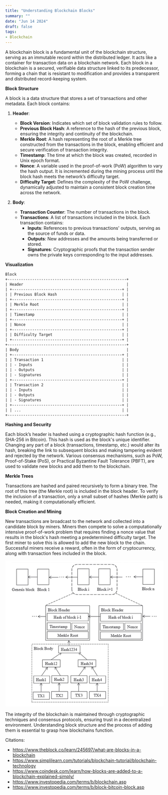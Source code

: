 ```yaml
---
title: "Understanding Blockchain Blocks"
summary: ""
date: "Jun 14 2024"
draft: false
tags:
- Blockchain
---
```


A blockchain block is a fundamental unit of the blockchain structure, serving as an immutable record within the distributed ledger. It acts like a container for transaction data on a blockchain network. Each block in a blockchain is a secured, verifiable data structure linked to its predecessor, forming a chain that is resistant to modification and provides a transparent and distributed record-keeping system.

**Block Structure**

A block is a data structure that stores a set of transactions and other metadata. Each block contains:

1. **Header**:
   - **Block Version**: Indicates which set of block validation rules to follow.
   - **Previous Block Hash**: A reference to the hash of the previous block, ensuring the integrity and continuity of the blockchain.
   - **Merkle Root**: A hash representing the root of a Merkle tree constructed from the transactions in the block, enabling efficient and secure verification of transaction integrity.
   - **Timestamp**: The time at which the block was created, recorded in Unix epoch format.
   - **Nonce**: A variable used in the proof-of-work (PoW) algorithm to vary the hash output. It is incremented during the mining process until the block hash meets the network’s difficulty target.
   - **Difficulty Target**: Defines the complexity of the PoW challenge, dynamically adjusted to maintain a consistent block creation time across the network.

2. **Body**:
   - **Transaction Counter**: The number of transactions in the block.
   - **Transactions**: A list of transactions included in the block. Each transaction contains:
     - **Inputs**: References to previous transactions' outputs, serving as the source of funds or data.
     - **Outputs**: New addresses and the amounts being transferred or stored.
     - **Signatures**: Cryptographic proofs that the transaction sender owns the private keys corresponding to the input addresses.


**Visualization**

```plaintext
Block
+-----------------------------------------------------+
| Header                                              |
| +-------------------------------------------------+ |
| | Previous Block Hash                             | |
| +-------------------------------------------------+ |
| | Merkle Root                                     | |
| +-------------------------------------------------+ |
| | Timestamp                                       | |
| +-------------------------------------------------+ |
| | Nonce                                           | |
| +-------------------------------------------------+ |
| | Difficulty Target                               | |
| +-------------------------------------------------+ |
+-----------------------------------------------------+
| Body                                                |
| +-------------------------------------------------+ |
| | Transaction 1                                   | |
| | - Inputs                                        | |
| | - Outputs                                       | |
| | - Signatures                                    | |
| +-------------------------------------------------+ |
| | Transaction 2                                   | |
| | - Inputs                                        | |
| | - Outputs                                       | |
| | - Signatures                                    | |
| +-------------------------------------------------+ |
| | ...                                             | |
+-----------------------------------------------------+
```



**Hashing and Security**

Each block’s header is hashed using a cryptographic hash function (e.g., SHA-256 in Bitcoin). This hash is used as the block's unique identifier. Changing any part of a block (transactions, timestamp, etc.) would alter its hash, breaking the link to subsequent blocks and making tampering evident and rejected by the network. Various consensus mechanisms, such as PoW, Proof-of-Stake (PoS), or Practical Byzantine Fault Tolerance (PBFT), are used to validate new blocks and add them to the blockchain.

**Merkle Trees**

Transactions are hashed and paired recursively to form a binary tree. The root of this tree (the Merkle root) is included in the block header. To verify the inclusion of a transaction, only a small subset of hashes (Merkle path) is needed, making it computationally efficient.

**Block Creation and Mining**

New transactions are broadcast to the network and collected into a candidate block by miners. Miners then compete to solve a computationally intensive proof-of-work problem that requires finding a nonce value that results in the block's hash meeting a predetermined difficulty target. The first miner to solve this is allowed to add the new block to the chain. Successful miners receive a reward, often in the form of cryptocurrency, along with transaction fees included in the block.


![block](block.jpg)



The integrity of the blockchain is maintained through cryptographic techniques and consensus protocols, ensuring trust in a decentralized environment. Understanding block structure and the process of adding them is essential to grasp how blockchains function.

Citations:
- https://www.theblock.co/learn/245697/what-are-blocks-in-a-blockchain
- https://www.simplilearn.com/tutorials/blockchain-tutorial/blockchain-technology
- https://www.coindesk.com/learn/how-blocks-are-added-to-a-blockchain-explained-simply/
- https://www.investopedia.com/terms/b/blockchain.asp
- https://www.investopedia.com/terms/b/block-bitcoin-block.asp